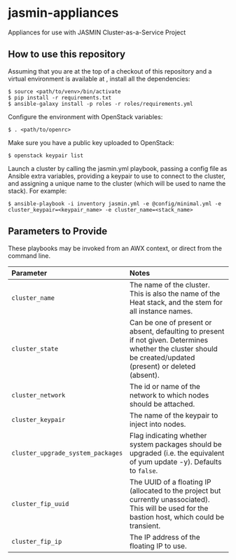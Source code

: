 # jasmin-appliances

Appliances for use with JASMIN Cluster-as-a-Service Project

## How to use this repository

Assuming that you are at the top of a checkout of this repository and a virtual
environment is available at <venv>, install all the dependencies:

    $ source <path/to/venv>/bin/activate
    $ pip install -r requirements.txt
    $ ansible-galaxy install -p roles -r roles/requirements.yml

Configure the environment with OpenStack variables:

    $ . <path/to/openrc>

Make sure you have a public key uploaded to OpenStack:

    $ openstack keypair list

Launch a cluster by calling the jasmin.yml playbook, passing a config file as
Ansible extra variables, providing a keypair to use to connect to the cluster,
and assigning a unique name to the cluster (which will be used to name the
stack). For example:

    $ ansible-playbook -i inventory jasmin.yml -e @config/minimal.yml -e cluster_keypair=<keypair_name> -e cluster_name=<stack_name>

## Parameters to Provide

These playbooks may be invoked from an AWX context, or direct from the command line.

| Parameter | Notes |
|:----------|:------|
| `cluster_name` | The name of the cluster.  This is also the name of the Heat stack, and the stem for all instance names. |
| `cluster_state` | Can be one of present or absent, defaulting to present if not given. Determines whether the cluster should be created/updated (present) or deleted (absent). |
| `cluster_network` | The id or name of the network to which nodes should be attached. |
| `cluster_keypair` | The name of the keypair to inject into nodes. |
| `cluster_upgrade_system_packages` | Flag indicating whether system packages should be upgraded (i.e. the equivalent of yum update -y). Defaults to `false`. |
| `cluster_fip_uuid` | The UUID of a floating IP (allocated to the project but currently unassociated).  This will be used for the bastion host, which could be transient. |
| `cluster_fip_ip` | The IP address of the floating IP to use. |
